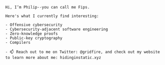 

```
Hi, I’m Philip--you can call me Fips.

Here's what I currently find interesting:

- Offensive cybersecurity
- Cybersecurity-adjacent software engineering
- Zero-knowledge proofs
- Public-key cryptography
- Compilers

- 📫 Reach out to me on Twitter: @gridfire, and check out my website to learn more about me: hidinginstatic.xyz
```
<!---
pwang00/pwang00 is a ✨ special ✨ repository because its `README.md` (this file) appears on your GitHub profile.
You can click the Preview link to take a look at your changes.
--->
